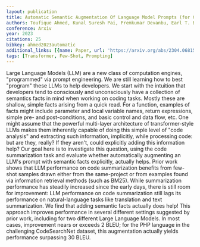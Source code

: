 ```yaml
---
layout: publication
title: Automatic Semantic Augmentation Of Language Model Prompts (for Code Summarization)
authors: Toufique Ahmed, Kunal Suresh Pai, Premkumar Devanbu, Earl T. Barr
conference: Arxiv
year: 2023
citations: 25
bibkey: ahmed2023automatic
additional_links: [{name: Paper, url: 'https://arxiv.org/abs/2304.06815'}]
tags: [Transformer, Few-Shot, Prompting]
---
```

Large Language Models (LLM) are a new class of computation engines,
"programmed" via prompt engineering. We are still learning how to best
"program" these LLMs to help developers. We start with the intuition that
developers tend to consciously and unconsciously have a collection of semantics
facts in mind when working on coding tasks. Mostly these are shallow, simple
facts arising from a quick read. For a function, examples of facts might
include parameter and local variable names, return expressions, simple pre- and
post-conditions, and basic control and data flow, etc.
  One might assume that the powerful multi-layer architecture of
transformer-style LLMs makes them inherently capable of doing this simple level
of "code analysis" and extracting such information, implicitly, while
processing code: but are they, really? If they aren't, could explicitly adding
this information help? Our goal here is to investigate this question, using the
code summarization task and evaluate whether automatically augmenting an LLM's
prompt with semantic facts explicitly, actually helps.
  Prior work shows that LLM performance on code summarization benefits from
few-shot samples drawn either from the same-project or from examples found via
information retrieval methods (such as BM25). While summarization performance
has steadily increased since the early days, there is still room for
improvement: LLM performance on code summarization still lags its performance
on natural-language tasks like translation and text summarization.
  We find that adding semantic facts actually does help! This approach improves
performance in several different settings suggested by prior work, including
for two different Large Language Models. In most cases, improvement nears or
exceeds 2 BLEU; for the PHP language in the challenging CodeSearchNet dataset,
this augmentation actually yields performance surpassing 30 BLEU.